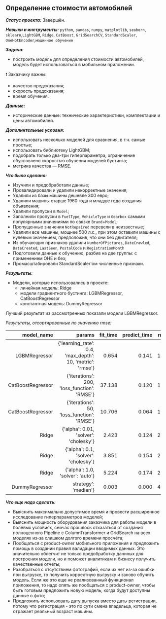 ## Определение стоимости автомобилей
***Статус проекта:*** Завершён. 

***Навыки и инструменты:***  `python`, `pandas`, `numpy`, `matplotlib`, `seaborn`, `sklearn`,`LightGBM`, `Ridge`, `CatBoost`, `GridSearchCV`, `StandardScaler`, `OneHotEncoder`,`машинное обучение`

***Задача:***  
-  построить модель для определения стоимости автомобилей, модель будет использоваться в мобильном приложении.

❗ Заказчику важны:
- качество предсказания;
- скорость предсказания;
- время обучения.

***Данные:***
- исторические данные: технические характеристики, комплектации и цены автомобилей.

***Дополнительные условия:*** 
- использовать несколько моделей для сравнения, в т.ч. самые простые;
- использовать библиотеку LightGBM;
- подобрать только два-три гиперпараметра, ограничение обусловлено скоростью обучения моделей бустинга;
- метрика качества — RMSE.

***Что было сделано:***  
- Изучили и предобработали данные;
- Провалидировали и удалили некорректные значения;
- Удалили из базы машины дешевле 300 евро;
- Удалили машины старше 1960 года и младше года создания объявления;
- Удалили пропуски в `Model`;
- Заполнили пропуски в `FuelType`, `VehicleType` и `Gearbox` самыми популярными значениями по связке `Brand`+`Model`;
- Пропущенные значения `NotRepaired` перевели в неизвестные;
- Удалили все машины, мощнее 500 л.с., при этом оставили машины с нулевым значением, предположив, что они без двигателя;
- Из обучающих признаков удалили `NumberOfPictures`, `DateCrawled`, `DateCreated`, `LastSeen`, `PostalCode` и  `RegistrationMonth`
- Подготовили данные к обучению, разбив на две группы: с применением OHE и без;
- Промасштабировали StandardScaler'ом численные признаки.

***Результаты:***  
- Модели, которые использовались в проекте: 
    - линейная модель: Ridge
    - модели градиентного бустинга: LGBMRegressor, CatBoostRegressor
    - константная модель: DummyRegressor
    
Лучший результат из рассмотренных показали модели LGBMRegressor.    
    
*Результаты, отсортированные по значению rmse:*    

|        model_name |                                                    params |  fit_time | predict_time |        rmse |
|------------------:|----------------------------------------------------------:|----------:|-------------:|------------:|
|     LGBMRegressor | {'learning_rate': 0.4, 'max_depth': 10, 'metric': 'rmse'} |  0.654 |     0.141 | 1575 |
| CatBoostRegressor | {'iterations': 200, 'loss_function': 'RMSE'}              | 37.138 |     0.120 | 1606 |
| CatBoostRegressor | {'iterations': 50, 'loss_function': 'RMSE'}               | 10.706 |     0.064 | 1705 |
|             Ridge | {'alpha': 0.01, 'solver': 'cholesky'}                     |  2.423 |     0.124 | 2683 |
|             Ridge | {'alpha': 0.1, 'solver': 'cholesky'}                      |  3.851 |     0.154 | 2683 |
|             Ridge | {'alpha': 1.0, 'solver': 'auto'}                          |  5.224 |     0.174 | 2683 |
|    DummyRegressor | strategy': 'median'}                                      |  0.003 |     0.000 | 4860 |

***Что еще надо сделать:***
- Выяснить максимально допустимое время и провести расширенное исследование гиперпараметров моделей;
- Выяснить мощность оборудования заказчика для работы модели в болевых условиях, сейчас прошлось отказаться от создания полноценного Рipeline с ColumnTransformer и GridSearch на всех моделях из-за слишком долгого времени просчёта; 
- Пообщаться с product-owner мобильного приложения и предложить помощь в создании правил валидации вводимых данных. Это значительно облегчит не только предобработку даннных для построения модели, но и поможет аналитикам и бизнесу получить качественные отчеты;
- Разобраться с отсутствием фотографий, если их нет из-за ошибки при выгрузке, то получить корректную выгрузку и заново обучить модель. Если же это еще не реализованный функционал приложения, то надо опять же пообщаться с product-owner, чтобы быть готовым предложить новую модель, когда будут доступны данные о фото;
- Предложить использовать дату выпуска вместо даты регистрации, потому что регистрация - это по сути смена владельца, которая не отражает реальный возраст машины.
